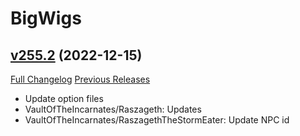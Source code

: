 # BigWigs

## [v255.2](https://github.com/BigWigsMods/BigWigs/tree/v255.2) (2022-12-15)
[Full Changelog](https://github.com/BigWigsMods/BigWigs/compare/v255.1...v255.2) [Previous Releases](https://github.com/BigWigsMods/BigWigs/releases)

- Update option files  
- VaultOfTheIncarnates/Raszageth: Updates  
- VaultOfTheIncarnates/RaszagethTheStormEater: Update NPC id  

